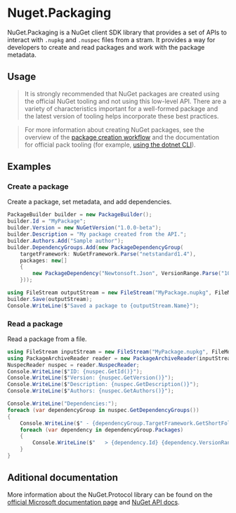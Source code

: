 # Nuget.Packaging

NuGet.Packaging is a NuGet client SDK library that provides a set of APIs to interact with `.nupkg` and `.nuspec` files from a stram. It provides a way for developers to create and read packages and work with the package metadata.

## Usage

> It is strongly recommended that NuGet packages are created using the official NuGet tooling and not using this low-level API. There are a variety of characteristics important for a well-formed package and the latest version of tooling helps incorporate these best practices.

> For more information about creating NuGet packages, see the overview of the [package creation workflow](https://learn.microsoft.com/nuget/create-packages/overview-and-workflow) and the documentation for official pack tooling (for example, [using the dotnet CLI](https://learn.microsoft.com/nuget/create-packages/creating-a-package-dotnet-cli)).
## Examples

### Create a package

Create a package, set metadata, and add dependencies.

```c#
PackageBuilder builder = new PackageBuilder();
builder.Id = "MyPackage";
builder.Version = new NuGetVersion("1.0.0-beta");
builder.Description = "My package created from the API.";
builder.Authors.Add("Sample author");
builder.DependencyGroups.Add(new PackageDependencyGroup(
    targetFramework: NuGetFramework.Parse("netstandard1.4"),
    packages: new[]
    {
        new PackageDependency("Newtonsoft.Json", VersionRange.Parse("10.0.1"))
    }));

using FileStream outputStream = new FileStream("MyPackage.nupkg", FileMode.Create);
builder.Save(outputStream);
Console.WriteLine($"Saved a package to {outputStream.Name}");
```

### Read a package

Read a package from a file.

```c#
using FileStream inputStream = new FileStream("MyPackage.nupkg", FileMode.Open);
using PackageArchiveReader reader = new PackageArchiveReader(inputStream);
NuspecReader nuspec = reader.NuspecReader;
Console.WriteLine($"ID: {nuspec.GetId()}");
Console.WriteLine($"Version: {nuspec.GetVersion()}");
Console.WriteLine($"Description: {nuspec.GetDescription()}");
Console.WriteLine($"Authors: {nuspec.GetAuthors()}");

Console.WriteLine("Dependencies:");
foreach (var dependencyGroup in nuspec.GetDependencyGroups())
{
    Console.WriteLine($" - {dependencyGroup.TargetFramework.GetShortFolderName()}");
    foreach (var dependency in dependencyGroup.Packages)
    {
        Console.WriteLine($"   > {dependency.Id} {dependency.VersionRange}");
    }
}
```

## Aditional documentation

More information about the NuGet.Protocol library can be found on the [official Microsoft documentation page](https://learn.microsoft.com/nuget/reference/nuget-client-sdk#nugetprotocol) and [NuGet API docs](https://learn.microsoft.com/nuget/reference/nuget-client-sdk).